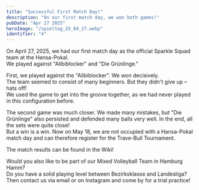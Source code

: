 ```yaml
---
title: "Successful First Match Day!"  
description: "On our first match day, we won both games!"  
pubDate: "Apr 27 2025"  
heroImage: "/spieltag_25_04_27.webp"  
identifier: "4"  
---
```


On April 27, 2025, we had our first match day as the official Sparkle Squad team at the Hansa-Pokal.  
We played against "Alibiblocker" and "Die Grünlinge."

First, we played against the "Alibiblocker". We won decisively.  
The team seemed to consist of many beginners. But they didn't give up – hats off!  
We used the game to get into the groove together, as we had never played in this configuration before.

The second game was much closer. We made many mistakes, but "Die Grünlinge" also persisted and defended many balls very well. In the end, all the sets were quite close!  
But a win is a win. Now on May 18, we are not occupied with a Hansa-Pokal match day and can therefore register for the Trave-Bull Tournament.

The match results can be found in the Wiki!

Would you also like to be part of our Mixed Volleyball Team in Hamburg Hamm?  
Do you have a solid playing level between Bezirksklasse and Landesliga?  
Then contact us via email or on Instagram and come by for a trial practice!
